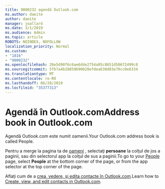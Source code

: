 ```yaml
---
title: 9000232 agendă Outlook.com
ms.author: daeite
author: daeite
manager: joallard
ms.date: 3/1/2019
ms.audience: Admin
ms.topic: article
ROBOTS: NOINDEX, NOFOLLOW
localization_priority: Normal
ms.custom:
- "1816"
- "9000232"
ms.openlocfilehash: 28e5d90f6c6ae6dde2754a05c8651d50672499c8
ms.sourcegitcommit: 5fb7a4b28859690020efdea630d03e70cc0e6334
ms.translationtype: MT
ms.contentlocale: ro-RO
ms.lasthandoff: 06/28/2019
ms.locfileid: "35377313"
---
```

# <a name="address-book-in-outlookcom"></a><span data-ttu-id="e5ccd-102">Agendă în Outlook.com</span><span class="sxs-lookup"><span data-stu-id="e5ccd-102">Address book in Outlook.com</span></span>

<span data-ttu-id="e5ccd-103">Agendă Outlook.com este numit oamenii.</span><span class="sxs-lookup"><span data-stu-id="e5ccd-103">Your Outlook.com address book is called People.</span></span>

<span data-ttu-id="e5ccd-104">Pentru a merge la pagina ta de [oameni](https://outlook.live.com/people/) , selectaţi **persoane** la colţul de jos a paginii, sau din selectorul app la colţul de sus a paginii.</span><span class="sxs-lookup"><span data-stu-id="e5ccd-104">To go to your [People](https://outlook.live.com/people/) page, select **People** at the bottom corner of the page, or from the app selector at the top corner of the page.</span></span>

<span data-ttu-id="e5ccd-105">Aflaţi cum de a [crea, vedere, şi edita contacte în Outlook.com](https://support.office.com/article/5b909158-036e-4820-92f7-2a27f57b9f01).</span><span class="sxs-lookup"><span data-stu-id="e5ccd-105">Learn how to [Create, view, and edit contacts in Outlook.com](https://support.office.com/article/5b909158-036e-4820-92f7-2a27f57b9f01).</span></span>